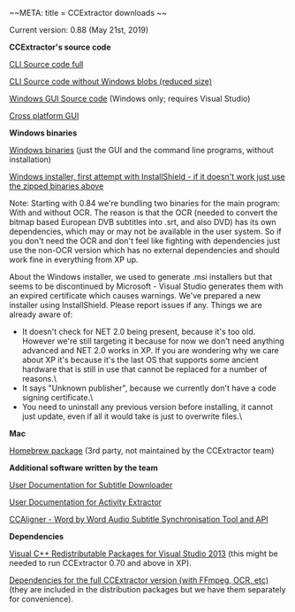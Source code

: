
~~META:
title = CCExtractor downloads
~~

Current version: 0.88 (May 21st, 2019)

**CCExtractor's source code**

[CLI Source code full](https://github.com/CCExtractor/ccextractor/archive/v0.88.zip)

[CLI Source code without Windows blobs (reduced size)](https://github.com/CCExtractor/ccextractor/releases/download/v0.88/ccextractor-0.88_no_windows.zip)

[Windows GUI Source code](https://sourceforge.net/projects/ccextractor/files/ccextractor/0.84/CCExtractorGUI.src-0.84.zip/download) (Windows only; requires Visual Studio)

[Cross platform GUI](https://github.com/kisselef/ccextractor-gui-qt)

**Windows binaries**

[Windows binaries](https://github.com/CCExtractor/ccextractor/releases/download/v0.88/ccextractor.0.88-windows.binaries.zip) (just the GUI and the command line programs, without installation)

[Windows installer, first attempt with InstallShield - if it doesn't work just use the zipped binaries above](https://github.com/CCExtractor/ccextractor/releases/download/v0.88/ccextractor_0.88_windows_installer.exe)

Note: Starting with 0.84 we're bundling two binaries for the main program: With and without OCR. The reason is that the OCR (needed to convert the bitmap based European DVB subtitles into .srt, and also DVD) has its own dependencies, which may or may not be available in the user system. So if you don't need the OCR and don't feel like fighting with dependencies just use the non-OCR version which has no external dependencies and should work fine in everything from XP up.

About the Windows installer, we used to generate .msi installers but that seems to be discontinued by Microsoft - Visual Studio generates them with an expired certificate which causes warnings. We've prepared a new installer using InstallShield. Please report issues if any. Things we are already aware of:

- It doesn't check for NET 2.0 being present, because it's too old. However we're still targeting it because for now we don't need anything advanced and NET 2.0 works in XP. If you are wondering why we care about XP it's because it's the last OS that supports some ancient hardware that is still in use that cannot be replaced for a number of reasons.\\
- It says "Unknown publisher", because we currently don't have a code signing certificate.\\
- You need to uninstall any previous version before installing, it cannot just update, even if all it would take is just to overwrite files.\\

**Mac**

[Homebrew package](https://github.com/Homebrew/homebrew-core/blob/master/Formula/ccextractor.rb) (3rd party, not maintained by the CCExtractor team)


**Additional software written by the team**

[ User Documentation for  Subtitle Downloader ](/ccextractor-wiki-test/2020/02/20/-ccextractor-wiki-test-2020-02-20--ccextractor-wiki-test-2020-02-20--ccextractor-wiki-test-2020-02-20-http:--www.ccextractor.org-doku.php?id=public:gsoc:repository_documentation )

[ User Documentation for Activity Extractor ](/ccextractor-wiki-test/2020/02/20/-ccextractor-wiki-test-2020-02-20--ccextractor-wiki-test-2020-02-20--ccextractor-wiki-test-2020-02-20-http:--www.ccextractor.org-doku.php?id=public:codein:activity_extractor_user_docs )

[CCAligner - Word by Word Audio Subtitle Synchronisation Tool and API](/ccextractor-wiki-test/2020/02/20/-ccextractor-wiki-test-2020-02-20--ccextractor-wiki-test-2020-02-20--ccextractor-wiki-test-2020-02-20-public-gsoc-2017-saurabh)

**Dependencies**

[Visual C++ Redistributable Packages for Visual Studio 2013](https://www.microsoft.com/en-us/download/details.aspx?id=40784) (this might be needed to run CCExtractor 0.70 and above in XP).

[Dependencies for the full CCExtractor version (with FFmpeg, OCR, etc)](https://sourceforge.net/projects/ccextractor/files/ccextractor/0.85-windows.dependencies/CCExtractorDLLs-32bits.zip/download) (they are included in the distribution packages but we have them separately for convenience).



